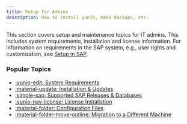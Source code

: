 ```yaml
---
title: Setup for Admins
description: How to install yunIO, make backups, etc.
---
```


This section covers setup and maintenance topics for IT admins.
This includes system requirements, installation and license information.
For information on requirements in the SAP system, e.g., user rights and customization, see [Setup in SAP](../setup-in-sap/index.md).

### Popular Topics

<div class="grid cards" markdown>

- [:yunio-edit:  System Requirements](requirements.md)
- [:material-update:  Installation & Updates](installation-and-update.md)
- [:simple-sap:  Supported SAP Releases & Databases](requirements.md/#supported-sap-systems-and-releases)
- [:yunio-nav-license:  License Installation](license.md/#about-the-licensing-concept-of-yunio)
- [:material-folder:  Configuration Files](installation-and-update.md/#program-directory-files)
- [:material-folder-move-outline:  Migration to a Different Machine](backup-and-migration.md/#how-to-migrate-to-a-different-machine)

</div>

